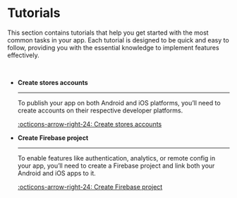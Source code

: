# Tutorials

This section contains tutorials that help you get started with the most common tasks in your app. Each tutorial is designed to be quick and easy to follow, providing you with the essential knowledge to implement features effectively.

&nbsp;

<div class="grid cards" markdown>

-   __Create stores accounts__

    ---

    To publish your app on both Android and iOS platforms, you’ll need to create accounts on their respective developer platforms.

    [:octicons-arrow-right-24: Create stores accounts](/tutorials/stores)

-   __Create Firebase project__

    ---

    To enable features like authentication, analytics, or remote config in your app, you’ll need to create a Firebase project and link both your Android and iOS apps to it.

    [:octicons-arrow-right-24: Create Firebase project](/tutorials/create-firebase-project)

</div>
